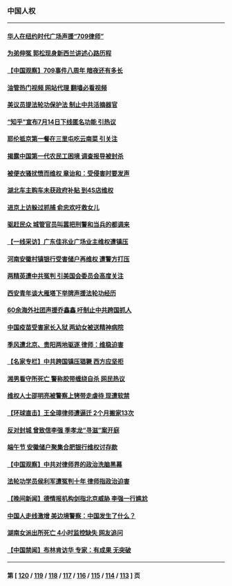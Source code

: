 ### 中国人权
---
#### [华人在纽约时代广场声援“709律师”](../../pages/ncid278/n14031335.md?07110845) 
#### [为弟伸冤 郭松现身新西兰讲述心路历程](../../pages/ncid278/n14030850.md?07110845) 
#### [【中国观察】709事件八周年 暗夜还有多长](../../pages/ncid278/n14030615.md?07110845) 
#### [油管热门视频 网站代理 翻墙必看视频](http://138.2.39.72:81/youtube.html?epic-marker?07110845)
#### [美议员提法轮功保护法 制止中共活摘器官](../../pages/ncid278/n14030682.md?07110845) 
#### [“知乎”宣布7月14日下线匿名功能 引热议](../../pages/ncid278/n14030168.md?07110845) 
#### [耶伦抵京第一餐在三里屯吃云南菜 引关注](../../pages/ncid278/n14030202.md?07110845) 
#### [揭露中国第一代农民工困境 调查报导被封杀](../../pages/ncid278/n14029209.md?07110845) 
#### [被便衣骚扰愤而维权 章诒和：受侵害时要发声](../../pages/ncid278/n14029224.md?07110845) 
#### [湖北车主购车未获政府补贴 到4S店维权](../../pages/ncid278/n14028707.md?07110845) 
#### [进京上访躲过抓捕 俞忠欢吁救女儿](../../pages/ncid278/n14028226.md?07110845) 
#### [驱赶民众 城管官员叫嚣把刑警和当兵的都调来](../../pages/ncid278/n14027966.md?07110845) 
#### [【一线采访】广东佳兆业广场业主维权遭镇压](../../pages/ncid278/n14028175.md?07110845) 
#### [河南安徽村镇银行受害储户再维权 遭警方打压](../../pages/ncid278/n14026972.md?07110845) 
#### [两精英遭中共冤判 引美国会委员会高度关注](../../pages/ncid278/n14026429.md?07110845) 
#### [西安青年谈大雁塔下举牌声援法轮功经历](../../pages/ncid278/n14026417.md?07110845) 
#### [60余海外社团声援乔鑫鑫 吁制止中共跨国抓人](../../pages/ncid278/n14025268.md?07110845) 
#### [中国疫苗受害家长入狱 两幼女被送精神病院](../../pages/ncid278/n14024727.md?07110845) 
#### [季风遭北京、贵阳两地驱逐 律师：维稳迫害](../../pages/ncid278/n14024015.md?07110845) 
#### [【名家专栏】中共跨国镇压猖獗 西方应坚拒](../../pages/ncid278/n14023547.md?07110845) 
#### [湘男看守所死亡 警称胶带缠绕自杀 网民热议](../../pages/ncid278/n14023415.md?07110845) 
#### [维权人士邵明亮被警察上铐带走虐待 现遭软禁](../../pages/ncid278/n14021977.md?07110845) 
#### [【环球直击】王全璋律师遭逼迁 2个月搬家13次](../../pages/ncid278/n14021724.md?07110845) 
#### [反对封城 曾致信李强 季孝龙“寻滋”案开庭](../../pages/ncid278/n14021798.md?07110845) 
#### [端午节 安徽储户聚集合肥银行维权讨存款](../../pages/ncid278/n14021481.md?07110845) 
#### [【中国观察】中共对律师界的政治洗脑黑幕](../../pages/ncid278/n14021404.md?07110845) 
#### [法轮功学员侯利军遭冤判十年 律师指政治迫害](../../pages/ncid278/n14020465.md?07110845) 
#### [【晚间新闻】德情报机构剑指北京威胁 李强一行尴尬](../../pages/ncid278/n14020854.md?07110845) 
#### [中国人走线激增 美边境警察：中国发生了什么？](../../pages/ncid278/n14020685.md?07110845) 
#### [湖南女派出所死亡 4小时监控缺失 网友追问](../../pages/ncid278/n14020534.md?07110845) 
#### [【中国禁闻】布林肯访华 专家：有成果 无突破](../../pages/ncid278/n14019778.md?07110845) 

---
#### 第 [ [120](./120.md?07110845) / [119](./119.md?07110845) / [118](./118.md?07110845) / [117](./117.md?07110845) / [116](./116.md?07110845) / [115](./115.md?07110845) / [114](./114.md?07110845) / [113](./113.md?07110845) ] 页
